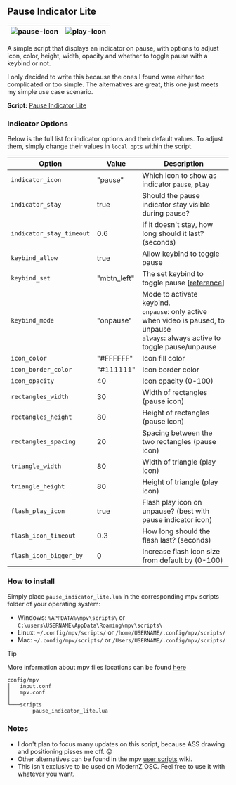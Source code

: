 ## Pause Indicator Lite
| ![pause-icon](https://github.com/user-attachments/assets/cd41333c-8fdd-4de9-8977-15eea95798dc) | ![play-icon](https://github.com/user-attachments/assets/0d1671f8-9b1b-4f10-ade3-82d1748b2d93) |
|:---:|:---:|

A simple script that displays an indicator on pause, with options to adjust icon, color, height, width, opacity and whether to toggle pause with a keybind or not.

I only decided to write this because the ones I found were either too complicated or too simple. The alternatives are great, this one just meets my simple use case scenario.

**Script:** [Pause Indicator Lite](./pause_indicator_lite.lua)

### Indicator Options
Below is the full list for indicator options and their default values. To adjust them, simply change their values in `local opts` within the script.

| Option                   | Value       | Description                                                                                                                                   |
|--------------------------|-------------|-----------------------------------------------------------------------------------------------------------------------------------------------|
| `indicator_icon`         | "pause"     | Which icon to show as indicator `pause`, `play`                                                                                               |
| `indicator_stay`         | true        | Should the pause indicator stay visible during pause?                                                                                         |
| `indicator_stay_timeout` | 0.6         | If it doesn't stay, how long should it last? (seconds)                                                                                        |
| `keybind_allow`          | true        | Allow keybind to toggle pause                                                                                                                 |
| `keybind_set`            | "mbtn_left" | The set keybind to toggle pause [[reference](https://github.com/mpv-player/mpv/blob/master/etc/input.conf)]                                   |
| `keybind_mode`           | "onpause"   | Mode to activate keybind. <br />`onpause`: only active when video is paused, to unpause <br />`always`: always active to toggle pause/unpause |
| `icon_color`             | "#FFFFFF"   | Icon fill color                                                                                                                               |
| `icon_border_color`      | "#111111"   | Icon border color                                                                                                                             |
| `icon_opacity`           | 40          | Icon opacity (0-100)                                                                                                                          |
| `rectangles_width`       | 30          | Width of rectangles (pause icon)                                                                                                              |
| `rectangles_height`      | 80          | Height of rectangles (pause icon)                                                                                                             |
| `rectangles_spacing`     | 20          | Spacing between the two rectangles (pause icon)                                                                                               |
| `triangle_width`         | 80          | Width of triangle (play icon)                                                                                                                 |
| `triangle_height`        | 80          | Height of triangle (play icon)                                                                                                                |
| `flash_play_icon`        | true        | Flash play icon on unpause? (best with pause indicator icon)                                                                                  |
| `flash_icon_timeout`     | 0.3         | How long should the flash last? (seconds)                                                                                                     |
| `flash_icon_bigger_by`   | 0           | Increase flash icon size from default by (0-100)                                                                                              |

### How to install

Simply place `pause_indicator_lite.lua` in the corresponding mpv scripts folder of your operating system:

- Windows: `%APPDATA%\mpv\scripts\` or `C:\users\USERNAME\AppData\Roaming\mpv\scripts\`
- Linux: `~/.config/mpv/scripts/` or `/home/USERNAME/.config/mpv/scripts/`
- Mac: `~/.config/mpv/scripts/` or `/Users/USERNAME/.config/mpv/scripts/`

> [!TIP]
> More information about mpv files locations can be found  [here](https://mpv.io/manual/master/#files)

```
config/mpv
│   input.conf
│   mpv.conf
│
└───scripts
        pause_indicator_lite.lua
```

### Notes

- I don't plan to focus many updates on this script, because ASS drawing and positioning pisses me off. 😝 
- Other alternatives can be found in the mpv [user scripts](https://github.com/mpv-player/mpv/wiki/User-Scripts) wiki.
- This isn't exclusive to be used on ModernZ OSC. Feel free to use it with whatever you want.
